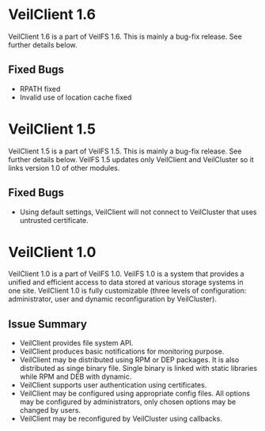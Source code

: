 VeilClient 1.6
===========

VeilClient 1.6 is a part of VeilFS 1.6. This is mainly a bug-fix release. See further details below.

Fixed Bugs
-----

* RPATH fixed
* Invalid use of location cache fixed

VeilClient 1.5
===========

VeilClient 1.5 is a part of VeilFS 1.5. This is mainly a bug-fix release. See further details below. VeilFS 1.5 updates only VeilClient and VeilCluster so it links version 1.0 of other modules.

Fixed Bugs
-----

* Using default settings, VeilClient will not connect to VeilCluster that uses untrusted certificate.

VeilClient 1.0
===========

VeilClient 1.0 is a part of VeilFS 1.0. VeilFS 1.0 is a system that provides a unified and efficient access to data stored at various storage systems in one site. VeilClient 1.0 is fully customizable (three levels of configuration: administrator, user and dynamic reconfiguration by VeilCluster).

Issue Summary
-----

* VeilClient provides file system API.
* VeilClient produces basic notifications for monitoring purpose.
* VeilClient may be distributed using RPM or DEP packages. It is also distributed as singe binary file. Single binary is linked with static libraries while RPM and DEB with dynamic.
* VeilClient supports user authentication using certificates.
* VeilClient may be configured using appropriate config files. All options may be configured by administrators, only chosen options may be changed by users.
* VeilClient may be reconfigured by VeilCluster using callbacks.

